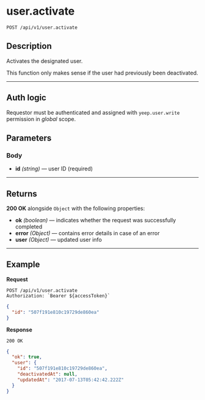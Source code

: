 # user.activate

`POST /api/v1/user.activate`

## Description

Activates the designated user.

This function only makes sense if the user had previously been deactivated.

***

## Auth logic

Requestor must be authenticated and assigned with `yeep.user.write` permission in _global_ scope.

## Parameters

### Body

- **id** _(string)_ — user ID (required)

***

## Returns

**200 OK** alongside `Object` with the following properties:

- **ok** _(boolean)_ — indicates whether the request was successfully completed
- **error** _(Object)_ — contains error details in case of an error
- **user** _(Object)_ — updated user info

***

## Example

**Request**

```
POST /api/v1/user.activate
Authorization: `Bearer ${accessToken}`
```

``` json
{
  "id": "507f191e810c19729de860ea"
}
```

**Response**

`200 OK`

``` json
{
  "ok": true,
  "user": {
    "id": "507f191e810c19729de860ea",
    "deactivatedAt": null,
    "updatedAt": "2017-07-13T05:42:42.222Z"
  }
}
```
